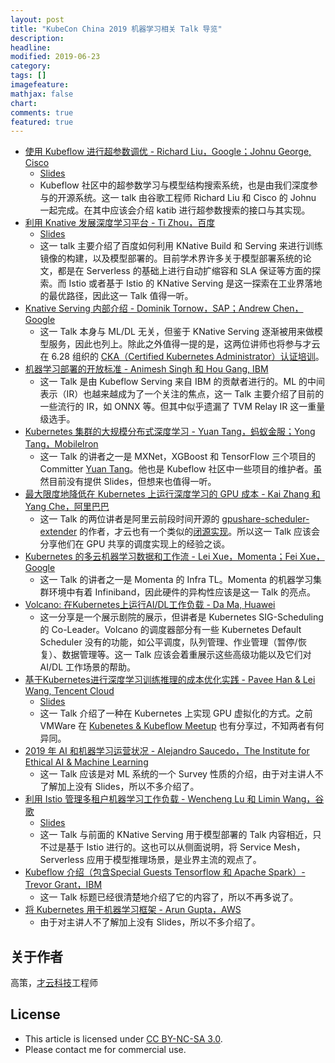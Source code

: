```yaml
---
layout: post
title: "KubeCon China 2019 机器学习相关 Talk 导览"
description: 
headline:
modified: 2019-06-23
category: 
tags: []
imagefeature:
mathjax: false
chart:
comments: true
featured: true
---
```


- [使用 Kubeflow 进行超参数调优 - Richard Liu，Google；Johnu George, Cisco](https://kccncosschn19chi.sched.com/event/NrZi/zhi-kubeflow-mao-chan-yun-hoy-richard-liudaelsgoogledaehjohnu-george-cisco?iframe=no&w=100%&sidebar=yes&bg=no)
    - [Slides](https://static.sched.com/hosted_files/kccncosschn19chi/9d/Hyperparameter%20Tuning%20in%20Kubeflow.pdf)
    - Kubeflow 社区中的超参数学习与模型结构搜索系统，也是由我们深度参与的开源系统。这一 talk 由谷歌工程师 Richard Liu 和 Cisco 的 Johnu 一起完成。在其中应该会介绍 katib 进行超参数搜索的接口与其实现。
- [利用 Knative 发展深度学习平台 - Ti Zhou，百度](https://kccncosschn19chi.sched.com/event/NrdC/zhi-knative-ti-zhoudaelskou?iframe=no&w=100%&sidebar=yes&bg=no)
    - [Slides](https://static.sched.com/hosted_files/kccncosschn19chi/5d/TiZhou-KubeCon-China-2019-V2.pdf)
    - 这一 talk 主要介绍了百度如何利用 KNative Build 和 Serving 来进行训练镜像的构建，以及模型部署的。目前学术界许多关于模型部署系统的论文，都是在 Serverless 的基础上进行自动扩缩容和 SLA 保证等方面的探索。而 Istio 或者基于 Istio 的 KNative Serving 是这一探索在工业界落地的最优路径，因此这一 Talk 值得一听。
- [Knative Serving 内部介绍 - Dominik Tornow，SAP；Andrew Chen，Google](https://kccncosschn19chi.sched.com/event/NrZZ/knative-serving-zhu-tao-dominik-tornowdaelssapdaehandrew-chendaelsgoogle?iframe=no&w=100%&sidebar=yes&bg=no)
    - 这一 Talk 本身与 ML/DL 无关，但鉴于 KNative Serving 逐渐被用来做模型服务，因此也列上。除此之外值得一提的是，这两位讲师也将参与才云在 6.28 组织的 [CKA（Certified Kubernetes Administrator）认证培训](https://www.huodongxing.com/event/5494884686811)。
- [机器学习部署的开放标准 - Animesh Singh 和 Hou Gang, IBM](https://kccncosschn19chi.sched.com/event/Nrk7/jzhu-ya-zha-animesh-singh-re-hou-gang-ibm?iframe=no&w=100%&sidebar=yes&bg=no)
    - 这一 Talk 是由 Kubeflow Serving 来自 IBM 的贡献者进行的。ML 的中间表示（IR）也越来越成为了一个关注的焦点，这一 Talk 主要介绍了目前的一些流行的 IR，如 ONNX 等。但其中似乎遗漏了 TVM Relay IR 这一重量级选手。
- [Kubernetes 集群的大规模分布式深度学习 - Yuan Tang，蚂蚁金服；Yong Tang，MobileIron](https://kccncosschn19chi.sched.com/event/Nrcc/kubernetes-zhong-shi-zha-mao-yuan-tangdaelskuang-yan-shu-daehyong-tangdaelsmobileiron?iframe=no&w=100%&sidebar=yes&bg=no)
    - 这一 Talk 的讲者之一是 MXNet，XGBoost 和 TensorFlow 三个项目的 Committer [Yuan Tang](https://github.com/terrytangyuan)。他也是 Kubeflow 社区中一些项目的维护者。虽然目前没有提供 Slides，但想来也值得一听。
- [最大限度地降低在 Kubernetes 上运行深度学习的 GPU 成本 - Kai Zhang 和 Yang Che，阿里巴巴](https://kccncosschn19chi.sched.com/event/Nree/zha-picodu-nano-kubernetes-ai-chan-zha-gpu-kai-zhang-re-yang-chedaelsqiang-tang?iframe=no&w=100%&sidebar=yes&bg=no)
    - 这一 Talk 的两位讲者是阿里云前段时间开源的 [gpushare-scheduler-extender](https://github.com/AliyunContainerService/gpushare-scheduler-extender) 的作者，才云也有一个类似的[闭源实现](https://caicloud.io/blog/5cd8e472275dbb002b9cd5b6)。所以这一 Talk 应该会分享他们在 GPU 共享的调度实现上的经验之谈。
- [Kubernetes 的多云机器学习数据和工作流 - Lei Xue，Momenta；Fei Xue，Google](https://kccncosschn19chi.sched.com/event/Nreb/kubernetes-zha-jre-lei-xuedaelsmomentadaehfei-xuedaelsgoogle?iframe=no&w=100%&sidebar=yes&bg=no)
    - 这一 Talk 的讲者之一是 Momenta 的 Infra TL。Momenta 的机器学习集群环境中有着 Infiniband，因此硬件的异构性应该是这一 Talk 的亮点。
- [Volcano: 在Kubernetes上运行AI/DL工作负载 - Da Ma, Huawei](https://kccncosschn19chi.sched.com/event/QXj3/volcano-nanokubernetesai-chan-aidldu-zhe-da-ma-huawei?iframe=no&w=100%&sidebar=yes&bg=no)
    - 这一分享是一个展示剧院的展示，但讲者是 Kubernetes SIG-Scheduling 的 Co-Leader。Volcano 的调度器部分有一些 Kubernetes Default Scheduler 没有的功能，如公平调度，队列管理、作业管理（暂停/恢复）、数据管理等。这一 Talk 应该会着重展示这些高级功能以及它们对 AI/DL 工作场景的帮助。
- [基于Kubernetes进行深度学习训练推理的成本优化实践 - Pavee Han & Lei Wang, Tencent Cloud](https://kccncosschn19chi.sched.com/event/QXmO/27dkubernetesmao-chan-xiao-zhen-lia-zha-huan-pavee-han-lei-wang-tencent-cloud?iframe=no&w=100%&sidebar=yes&bg=no)
    - [Slides](https://static.sched.com/hosted_files/kccncosschn19chi/70/Tencent%20Cloud%20%28Chinese%20Ver.%29_%E5%9F%BA%E4%BA%8EKubernetes%E8%BF%9B%E8%A1%8C%E6%B7%B1%E5%BA%A6%E5%AD%A6%E4%B9%A0%E8%AE%AD%E7%BB%83%E6%8E%A8%E7%90%86%E7%9A%84%E6%88%90%E6%9C%AC%E4%BC%98%E5%8C%96%E5%AE%9E%E8%B7%B5-KubeCon_China_2019.pdf)
    - 这一 Talk 介绍了一种在 Kubernetes 上实现 GPU 虚拟化的方式。之前 VMWare 在 [Kubenetes & Kubeflow Meetup](https://study.163.com/course/courseMain.htm?courseId=1209336810) 也有分享过，不知两者有何异同。
- [2019 年 AI 和机器学习运营状况 - Alejandro Saucedo，The Institute for Ethical AI & Machine Learning](https://kccncosschn19chi.sched.com/event/NrkD/2019-ai-rejai-ji-dan-alejandro-saucedodaelsthe-institute-for-ethical-ai-machine-learning?iframe=no&w=100%&sidebar=yes&bg=no)
    - 这一 Talk 应该是对 ML 系统的一个 Survey 性质的介绍，由于对主讲人不了解加上没有 Slides，所以不多介绍了。
- [利用 Istio 管理多租户机器学习工作负载 - Wencheng Lu 和 Limin Wang，谷歌](https://kccncosschn19chi.sched.com/event/Nrk4/zhi-istio-fa-lia-jie-jdu-zhe-wencheng-lu-re-limin-wangdaelsyang?iframe=no&w=100%&sidebar=yes&bg=no)
    - [Slides](https://static.sched.com/hosted_files/kccncosschn19chi/a7/Istio%20managing%20multi-tenant%20ML%20workloads.pdf)
    - 这一 Talk 与前面的 KNative Serving 用于模型部署的 Talk 内容相近，只不过是基于 Istio 进行的。这也可以从侧面说明，将 Service Mesh，Serverless 应用于模型推理场景，是业界主流的观点了。
- [Kubeflow 介绍（包含Special Guests Tensorflow 和 Apache Spark）- Trevor Grant，IBM](https://kccncosschn19chi.sched.com/event/Nrk1/kubeflow-tao-dael-special-guests-tensorflow-re-apache-sparkdaelg-trevor-grantdaelsibm?iframe=no&w=100%&sidebar=yes&bg=no)
    - 这一 Talk 标题已经很清楚地介绍了它的内容了，所以不再多说了。
- [将 Kubernetes 用于机器学习框架 - Arun Gupta，AWS](https://sched.co/NrkG)
    - 由于对主讲人不了解加上没有 Slides，所以不多介绍了。

## 关于作者

高策，[才云科技](https://caicloud.io)工程师

## License

- This article is licensed under [CC BY-NC-SA 3.0](https://creativecommons.org/licenses/by-nc-sa/3.0/).
- Please contact me for commercial use.
